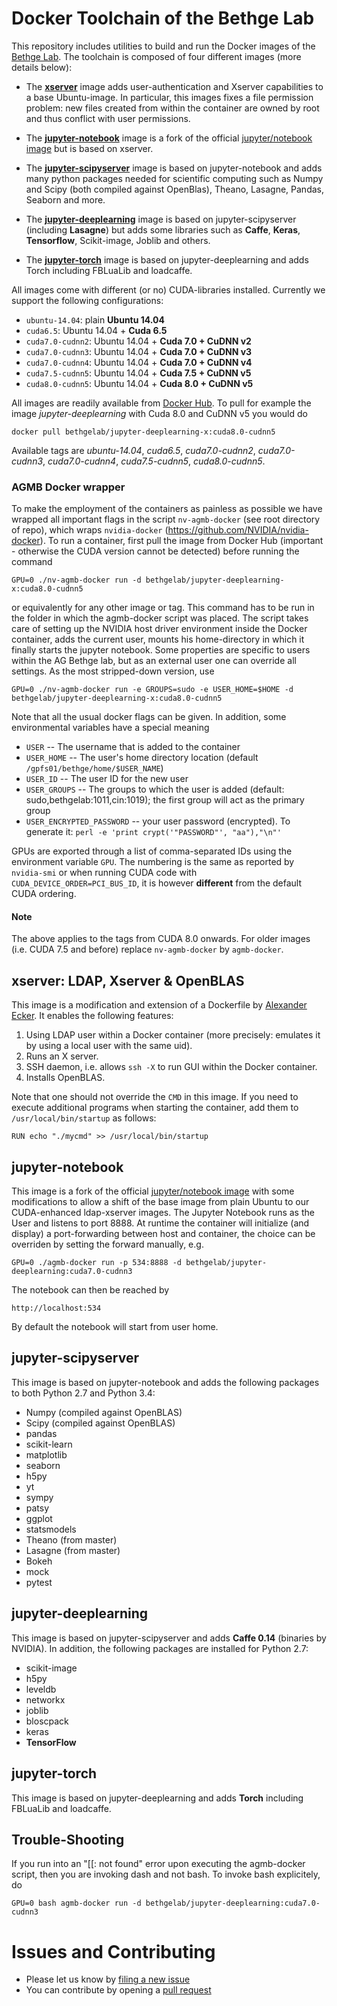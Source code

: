 # Docker Toolchain of the Bethge Lab

This repository includes utilities to build and run the Docker images of the [Bethge Lab](http://bethgelab.org/). The toolchain is composed of four different images (more details below):

* The [__xserver__](https://github.com/bethgelab/docker-xserver) image adds user-authentication and Xserver capabilities to a base Ubuntu-image. In particular, this images fixes a file permission problem: new files created from within the container are owned by root and thus conflict with user permissions.

* The [__jupyter-notebook__](https://github.com/bethgelab/docker-jupyter-notebook) image is a fork of the official [jupyter/notebook image](https://hub.docker.com/r/jupyter/notebook/) but is based on xserver.

* The [__jupyter-scipyserver__](https://github.com/bethgelab/docker-jupyter-scipyserver) image is based on jupyter-notebook and adds many python packages needed for scientific computing such as Numpy and Scipy (both compiled against OpenBlas), Theano, Lasagne, Pandas, Seaborn and more.

* The [__jupyter-deeplearning__](https://github.com/bethgelab/docker-jupyter-deeplearning) image is based on jupyter-scipyserver (including **Lasagne**) but adds some libraries such as **Caffe**, **Keras**, **Tensorflow**, Scikit-image, Joblib and others.

* The [__jupyter-torch__](https://github.com/bethgelab/docker-jupyter-torch) image is based on jupyter-deeplearning and adds Torch including FBLuaLib and loadcaffe.

All images come with different (or no) CUDA-libraries installed. Currently we support the following configurations:
* `ubuntu-14.04`: plain __Ubuntu 14.04__
* `cuda6.5`: Ubuntu 14.04 + __Cuda 6.5__
* `cuda7.0-cudnn2`: Ubuntu 14.04 + __Cuda 7.0 + CuDNN v2__
* `cuda7.0-cudnn3`: Ubuntu 14.04 + __Cuda 7.0 + CuDNN v3__
* `cuda7.0-cudnn4`: Ubuntu 14.04 + __Cuda 7.0 + CuDNN v4__
* `cuda7.5-cudnn5`: Ubuntu 14.04 + __Cuda 7.5 + CuDNN v5__
* `cuda8.0-cudnn5`: Ubuntu 14.04 + __Cuda 8.0 + CuDNN v5__

All images are readily available from [Docker Hub](https://hub.docker.com/u/bethgelab/). To pull for example the image *jupyter-deeplearning* with Cuda 8.0 and CuDNN v5 you would do

    docker pull bethgelab/jupyter-deeplearning-x:cuda8.0-cudnn5

Available tags are *ubuntu-14.04*, *cuda6.5*, *cuda7.0-cudnn2*, *cuda7.0-cudnn3*, *cuda7.0-cudnn4*, *cuda7.5-cudnn5*, *cuda8.0-cudnn5*.

### AGMB Docker wrapper

To make the employment of the containers as painless as possible we have wrapped all important flags in the script ```nv-agmb-docker``` (see root directory of repo), which wraps ```nvidia-docker``` (https://github.com/NVIDIA/nvidia-docker). To run a container, first pull the image from Docker Hub (important - otherwise the CUDA version cannot be detected) before running the command

    GPU=0 ./nv-agmb-docker run -d bethgelab/jupyter-deeplearning-x:cuda8.0-cudnn5

or equivalently for any other image or tag. This command has to be run in the folder in which the agmb-docker script was placed. The script takes care of setting up the NVIDIA host driver environment inside the Docker container, adds the current user, mounts his home-directory in which it finally starts the jupyter notebook. Some properties are specific to users within the AG Bethge lab, but as an external user one can override all settings. As the most stripped-down version, use

    GPU=0 ./nv-agmb-docker run -e GROUPS=sudo -e USER_HOME=$HOME -d bethgelab/jupyter-deeplearning-x:cuda8.0-cudnn5

Note that all the usual docker flags can be given. In addition, some environmental variables have a special meaning

* ```USER```  --  The username that is added to the container
* ```USER_HOME```  --  The user's home directory location (default ```/gpfs01/bethge/home/$USER_NAME```)
* ```USER_ID```  --  The user ID for the new user
* ```USER_GROUPS```  --  The groups to which the user is added (default: sudo,bethgelab:1011,cin:1019); the first group will act as the primary group
* ```USER_ENCRYPTED_PASSWORD```  --  your user password (encrypted). To generate it: ```perl -e 'print crypt('"PASSWORD"', "aa"),"\n"' ```

GPUs are exported through a list of comma-separated IDs using the environment variable ```GPU```.
The numbering is the same as reported by ```nvidia-smi``` or when running CUDA code with ```CUDA_DEVICE_ORDER=PCI_BUS_ID```, it is however **different** from the default CUDA ordering.

#### Note

The above applies to the tags from CUDA 8.0 onwards. For older images (i.e. CUDA 7.5 and before) replace `nv-agmb-docker` by `agmb-docker`.

## xserver: LDAP, Xserver & OpenBLAS

This image is a modification and extension of a Dockerfile by [Alexander Ecker](https://github.com/aecker/docker). It enables the following features:

1. Using LDAP user within a Docker container (more precisely: emulates it by using a local user with the same uid).
2. Runs an X server.
3. SSH daemon, i.e. allows `ssh -X` to run GUI within the Docker container.
4. Installs OpenBLAS.

Note that one should not override the `CMD` in this image. If you need to execute additional programs when starting the container, add them to `/usr/local/bin/startup` as follows:

`RUN echo "./mycmd" >> /usr/local/bin/startup`

## jupyter-notebook

This image is a fork of the official [jupyter/notebook image](https://hub.docker.com/r/jupyter/notebook/) with some modifications to allow a shift of the base image from plain Ubuntu to our CUDA-enhanced ldap-xserver images. The Jupyter Notebook runs as the User and listens to port 8888. At runtime the container will initialize (and display) a port-forwarding between host and container, the choice can be overriden by setting the forward manually, e.g.

    GPU=0 ./agmb-docker run -p 534:8888 -d bethgelab/jupyter-deeplearning:cuda7.0-cudnn3

The notebook can then be reached by

    http://localhost:534

By default the notebook will start from user home.

## jupyter-scipyserver

This image is based on jupyter-notebook and adds the following packages to both Python 2.7 and Python 3.4:

* Numpy (compiled against OpenBLAS)
* Scipy (compiled against OpenBLAS)
* pandas
* scikit-learn
* matplotlib
* seaborn
* h5py
* yt
* sympy
* patsy
* ggplot
* statsmodels
* Theano (from master)
* Lasagne (from master)
* Bokeh
* mock
* pytest

## jupyter-deeplearning

This image is based on jupyter-scipyserver and adds **Caffe 0.14** (binaries by NVIDIA). In addition, the following packages are installed for Python 2.7:

* scikit-image
* h5py
* leveldb
* networkx
* joblib
* bloscpack
* keras
* **TensorFlow**

## jupyter-torch

This image is based on jupyter-deeplearning and adds **Torch** including FBLuaLib and loadcaffe.

## Trouble-Shooting

If you run into an "[[: not found" error upon executing the agmb-docker script, then you are invoking dash and not bash. To invoke bash explicitely, do

    GPU=0 bash agmb-docker run -d bethgelab/jupyter-deeplearning:cuda7.0-cudnn3

# Issues and Contributing

* Please let us know by [filing a new issue](https://github.com/bethgelab/docker/issues/new)
* You can contribute by opening a [pull request](https://help.github.com/articles/using-pull-requests/)

